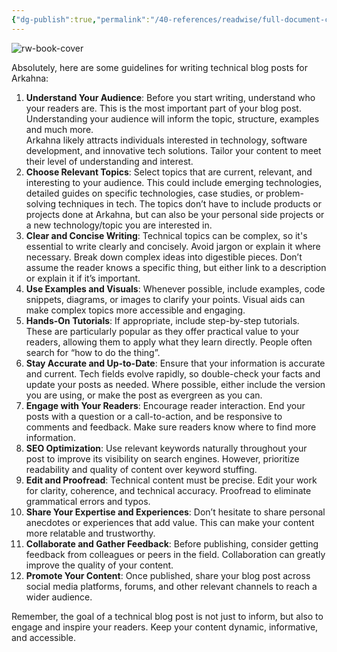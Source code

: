 ```yaml
---
{"dg-publish":true,"permalink":"/40-references/readwise/full-document-contents/blog-article-guidelines/","tags":["rw/articles"]}
---
```


![rw-book-cover](https://arkahna.atlassian.net/wiki/s/1309670192/6452/c99892e43709e6dc4870053247748ea8ec8c750a/8/_/favicon-update.ico)

Absolutely, here are some guidelines for writing technical blog posts for Arkahna:

1. **Understand Your Audience**: Before you start writing, understand who your readers are. This is the most important part of your blog post. Understanding your audience will inform the topic, structure, examples and much more.   
Arkahna likely attracts individuals interested in technology, software development, and innovative tech solutions. Tailor your content to meet their level of understanding and interest.
2. **Choose Relevant Topics**: Select topics that are current, relevant, and interesting to your audience. This could include emerging technologies, detailed guides on specific technologies, case studies, or problem-solving techniques in tech. The topics don’t have to include products or projects done at Arkahna, but can also be your personal side projects or a new technology/topic you are interested in.
3. **Clear and Concise Writing**: Technical topics can be complex, so it's essential to write clearly and concisely. Avoid jargon or explain it where necessary. Break down complex ideas into digestible pieces. Don’t assume the reader knows a specific thing, but either link to a description or explain it if it’s important.
4. **Use Examples and Visuals**: Whenever possible, include examples, code snippets, diagrams, or images to clarify your points. Visual aids can make complex topics more accessible and engaging.
5. **Hands-On Tutorials**: If appropriate, include step-by-step tutorials. These are particularly popular as they offer practical value to your readers, allowing them to apply what they learn directly. People often search for “how to do the thing”.
6. **Stay Accurate and Up-to-Date**: Ensure that your information is accurate and current. Tech fields evolve rapidly, so double-check your facts and update your posts as needed. Where possible, either include the version you are using, or make the post as evergreen as you can.
7. **Engage with Your Readers**: Encourage reader interaction. End your posts with a question or a call-to-action, and be responsive to comments and feedback. Make sure readers know where to find more information.
8. **SEO Optimization**: Use relevant keywords naturally throughout your post to improve its visibility on search engines. However, prioritize readability and quality of content over keyword stuffing.
9. **Edit and Proofread**: Technical content must be precise. Edit your work for clarity, coherence, and technical accuracy. Proofread to eliminate grammatical errors and typos.
10. **Share Your Expertise and Experiences**: Don’t hesitate to share personal anecdotes or experiences that add value. This can make your content more relatable and trustworthy.
11. **Collaborate and Gather Feedback**: Before publishing, consider getting feedback from colleagues or peers in the field. Collaboration can greatly improve the quality of your content.
12. **Promote Your Content**: Once published, share your blog post across social media platforms, forums, and other relevant channels to reach a wider audience.

Remember, the goal of a technical blog post is not just to inform, but also to engage and inspire your readers. Keep your content dynamic, informative, and accessible.
